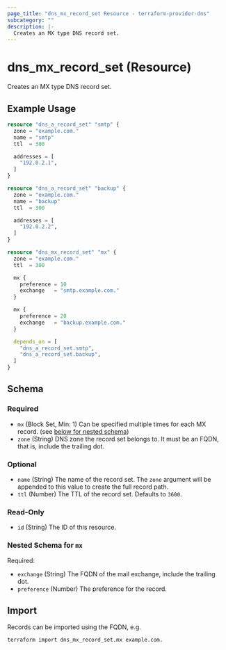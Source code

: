 ```yaml
---
page_title: "dns_mx_record_set Resource - terraform-provider-dns"
subcategory: ""
description: |-
  Creates an MX type DNS record set.
---
```


# dns_mx_record_set (Resource)

Creates an MX type DNS record set.

## Example Usage

```terraform
resource "dns_a_record_set" "smtp" {
  zone = "example.com."
  name = "smtp"
  ttl  = 300

  addresses = [
    "192.0.2.1",
  ]
}

resource "dns_a_record_set" "backup" {
  zone = "example.com."
  name = "backup"
  ttl  = 300

  addresses = [
    "192.0.2.2",
  ]
}

resource "dns_mx_record_set" "mx" {
  zone = "example.com."
  ttl  = 300

  mx {
    preference = 10
    exchange   = "smtp.example.com."
  }

  mx {
    preference = 20
    exchange   = "backup.example.com."
  }

  depends_on = [
    "dns_a_record_set.smtp",
    "dns_a_record_set.backup",
  ]
}
```

<!-- schema generated by tfplugindocs -->
## Schema

### Required

- `mx` (Block Set, Min: 1) Can be specified multiple times for each MX record. (see [below for nested schema](#nestedblock--mx))
- `zone` (String) DNS zone the record set belongs to. It must be an FQDN, that is, include the trailing dot.

### Optional

- `name` (String) The name of the record set. The `zone` argument will be appended to this value to create the full record path.
- `ttl` (Number) The TTL of the record set. Defaults to `3600`.

### Read-Only

- `id` (String) The ID of this resource.

<a id="nestedblock--mx"></a>
### Nested Schema for `mx`

Required:

- `exchange` (String) The FQDN of the mail exchange, include the trailing dot.
- `preference` (Number) The preference for the record.

## Import

Records can be imported using the FQDN, e.g.

```shell
terraform import dns_mx_record_set.mx example.com.
```
